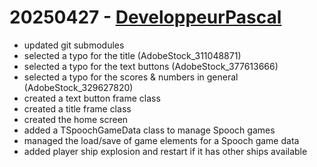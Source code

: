 # 20250427 - [DeveloppeurPascal](https://github.com/DeveloppeurPascal)

* updated git submodules
* selected a typo for the title (AdobeStock_311048871)
* selected a typo for the text buttons (AdobeStock_377613666)
* selected a typo for the scores & numbers in general (AdobeStock_329627820)
* created a text button frame class
* created a title frame class
* created the home screen
* added a TSpoochGameData class to manage Spooch games
* managed the load/save of game elements for a Spooch game data
* added player ship explosion and restart if it has other ships available
